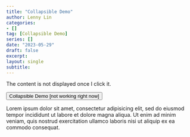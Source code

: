 ```yaml
---
title: "Collapsible Demo"
author: Lenny Lin
categories:
- []
tag: [Collapsible Demo]
series: []
date: "2023-05-29"
draft: false
excerpt: 
layout: single
subtitle: 
---
```


The content is not displayed once I click it.   

<button type="button" class="collapsible">Collapsible Demo [not working right now]</button>
<div class="content">
  <p>Lorem ipsum dolor sit amet, consectetur adipisicing elit, sed do eiusmod tempor incididunt ut labore et dolore magna aliqua. Ut enim ad minim veniam, quis nostrud exercitation ullamco laboris nisi ut aliquip ex ea commodo consequat.</p>
</div>

